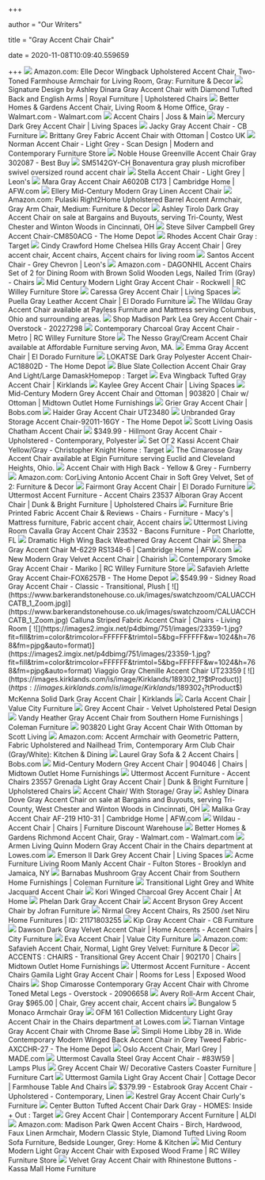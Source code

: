 +++
        
author = "Our Writers"
        
title = "Gray Accent Chair Chair"
        
date = 2020-11-08T10:09:40.559659
        
+++
[ ![](https://images-na.ssl-images-amazon.com/images/I/81sRmpM66uL._AC_SX522_.jpg)](https://images-na.ssl-images-amazon.com/images/I/81sRmpM66uL._AC_SX522_.jpg) Amazon.com: Elle Decor Wingback Upholstered Accent Chair, Two-Toned  Farmhouse Armchair for Living Room, Gray: Furniture & Decor
[ ![](https://imageresizer.furnituredealer.net/img/remote/images.furnituredealer.net/img/products%2Fsignature_design_by_ashley%2Fcolor%2Fdinara_a3000200-b1.jpg?width=1024&height=768&scale=both&trim.threshold=50&trim.percentpadding=10)](https://imageresizer.furnituredealer.net/img/remote/images.furnituredealer.net/img/products%2Fsignature_design_by_ashley%2Fcolor%2Fdinara_a3000200-b1.jpg?width=1024&height=768&scale=both&trim.threshold=50&trim.percentpadding=10) Signature Design by Ashley Dinara Gray Accent Chair with Diamond Tufted  Back and English Arms | Royal Furniture | Upholstered Chairs
[ ![](https://i5.walmartimages.com/asr/64d309bd-c626-4461-8d9d-0b63194daf80.fe75e920fef8c99fe529d99decc3d1ab.jpeg)](https://i5.walmartimages.com/asr/64d309bd-c626-4461-8d9d-0b63194daf80.fe75e920fef8c99fe529d99decc3d1ab.jpeg) Better Homes & Gardens Accent Chair, Living Room & Home Office, Gray -  Walmart.com - Walmart.com
[ ![](https://secure.img1-fg.wfcdn.com/im/27878046/resize-h600-w600%5Ecompr-r85/5209/52097729/Accent+Chairs.jpg)](https://secure.img1-fg.wfcdn.com/im/27878046/resize-h600-w600%5Ecompr-r85/5209/52097729/Accent+Chairs.jpg) Accent Chairs | Joss & Main
[ ![](https://www.livingspaces.com/globalassets/productassets/200000-299999/200000-209999/206000-206999/206400-206499/206465/206465_grey_fabric_accent_chair_1.jpg?w=1911&h=1288&mode=pad)](https://www.livingspaces.com/globalassets/productassets/200000-299999/200000-209999/206000-206999/206400-206499/206465/206465_grey_fabric_accent_chair_1.jpg?w=1911&h=1288&mode=pad) Mercury Dark Grey Accent Chair | Living Spaces
[ ![](https://cdn11.bigcommerce.com/s-dtpdn52z/images/stencil/1280x1280/products/6935/31366/Jacky-13__82105.1466614136.jpg?c=2)](https://cdn11.bigcommerce.com/s-dtpdn52z/images/stencil/1280x1280/products/6935/31366/Jacky-13__82105.1466614136.jpg?c=2) Jacky Gray Accent Chair - CB Furniture
[ ![](https://www.costco.co.uk/medias/sys_master/images/h75/h5a/33703871217694.jpg)](https://www.costco.co.uk/medias/sys_master/images/h75/h5a/33703871217694.jpg) Brittany Grey Fabric Accent Chair with Ottoman | Costco UK
[ ![](https://cdn.shopify.com/s/files/1/0069/1342/products/1634-NORMAN-CHAIR-grey_600x.jpg?v=1570477403)](https://cdn.shopify.com/s/files/1/0069/1342/products/1634-NORMAN-CHAIR-grey_600x.jpg?v=1570477403) Norman Accent Chair - Light Grey - Scan Design | Modern and Contemporary  Furniture Store
[ ![](https://pisces.bbystatic.com/image2/BestBuy_US/images/products/6257/6257517_sd.jpg)](https://pisces.bbystatic.com/image2/BestBuy_US/images/products/6257/6257517_sd.jpg) Noble House Greenville Accent Chair Gray 302087 - Best Buy
[ ![](https://www.ambfurniture.com/images/D/SM5142GY-CH.jpg)](https://www.ambfurniture.com/images/D/SM5142GY-CH.jpg) SM5142GY-CH Bonaventura gray plush microfiber swivel oversized round accent  chair
[ ![](https://cdn.shopify.com/s/files/1/2660/5106/products/pa8qoqntvnk1kgl4z5wl_1400x.jpg?v=1571710247)](https://cdn.shopify.com/s/files/1/2660/5106/products/pa8qoqntvnk1kgl4z5wl_1400x.jpg?v=1571710247) Stella Accent Chair - Light Grey | Leon's
[ ![](https://images.afw.com/images/thumbs/0086347_mara-gray-accent-chair.jpeg)](https://images.afw.com/images/thumbs/0086347_mara-gray-accent-chair.jpeg) Mara Gray Accent Chair A6020B C173 | Cambridge Home | AFW.com
[ ![](https://cdn3.volusion.com/qwxlr.kgfbz/v/vspfiles/photos/CM-AC6925GY-2.jpg?v-cache=1601378496)](https://cdn3.volusion.com/qwxlr.kgfbz/v/vspfiles/photos/CM-AC6925GY-2.jpg?v-cache=1601378496) Ellery Mid-Century Modern Gray Linen Accent Chair
[ ![](https://images-na.ssl-images-amazon.com/images/I/81-13iz5aCL._AC_SY355_.jpg)](https://images-na.ssl-images-amazon.com/images/I/81-13iz5aCL._AC_SY355_.jpg) Amazon.com: Pulaski Right2Home Upholstered Barrel Accent Armchair, Gray Arm  Chair, Medium: Furniture & Decor
[ ![](https://cdn11.bigcommerce.com/s-vxysi4y4go/images/stencil/1280x1280/products/17160/64482/jpg__46004.1587190121.jpg?c=2)](https://cdn11.bigcommerce.com/s-vxysi4y4go/images/stencil/1280x1280/products/17160/64482/jpg__46004.1587190121.jpg?c=2) Ashley Tirolo Dark Gray Accent Chair on sale at Bargains and Buyouts,  serving Tri-County, West Chester and Winton Woods in Cincinnati, OH
[ ![](https://images.homedepot-static.com/productImages/d45e70be-10e7-478c-9950-02e02a62dc24/svn/gray-steve-silver-accent-chairs-cm850acg-64_600.jpg)](https://images.homedepot-static.com/productImages/d45e70be-10e7-478c-9950-02e02a62dc24/svn/gray-steve-silver-accent-chairs-cm850acg-64_600.jpg) Steve Silver Campbell Grey Accent Chair-CM850ACG - The Home Depot
[ ![](https://target.scene7.com/is/image/Target/GUEST_31e71bdd-f0aa-48e4-8caf-ced016604479?wid=488&hei=488&fmt=pjpeg)](https://target.scene7.com/is/image/Target/GUEST_31e71bdd-f0aa-48e4-8caf-ced016604479?wid=488&hei=488&fmt=pjpeg) Rhodes Accent Chair Gray : Target
[ ![](https://i.pinimg.com/originals/1f/ea/67/1fea67b5c13eb67fd9bde2311c82a999.jpg)](https://i.pinimg.com/originals/1f/ea/67/1fea67b5c13eb67fd9bde2311c82a999.jpg) Cindy Crawford Home Chelsea Hills Gray Accent Chair | Grey accent chair, Accent  chairs, Accent chairs for living room
[ ![](https://cdn.shopify.com/s/files/1/2660/5106/products/bxlqypyo24advk6m6kbb_1400x.jpg?v=1571710247)](https://cdn.shopify.com/s/files/1/2660/5106/products/bxlqypyo24advk6m6kbb_1400x.jpg?v=1571710247) Santos Accent Chair - Grey Chevron | Leon's
[ ![](https://images-na.ssl-images-amazon.com/images/I/91aR3FOowcL._AC_SX522_.jpg)](https://images-na.ssl-images-amazon.com/images/I/91aR3FOowcL._AC_SX522_.jpg) Amazon.com - DAGONHIL Accent Chairs Set of 2 for Dining Room with Brown  Solid Wooden Legs, Nailed Trim (Gray) - Chairs
[ ![](http://static.rcwilley.com/products/111775663/Mid-Century-Modern-Light-Gray-Accent-Chair---Rockwell-rcwilley-image1~800.jpg)](http://static.rcwilley.com/products/111775663/Mid-Century-Modern-Light-Gray-Accent-Chair---Rockwell-rcwilley-image1~800.jpg) Mid Century Modern Light Gray Accent Chair - Rockwell | RC Willey Furniture  Store
[ ![](https://www.livingspaces.com/globalassets/productassets/200000-299999/230000-239999/232000-232999/232200-232299/232241/232241_grey_fabric_accent_chair_1.jpg?w=1911&h=1288&mode=pad)](https://www.livingspaces.com/globalassets/productassets/200000-299999/230000-239999/232000-232999/232200-232299/232241/232241_grey_fabric_accent_chair_1.jpg?w=1911&h=1288&mode=pad) Caressa Grey Accent Chair | Living Spaces
[ ![](https://media-3.eldoradofurniture.com/images/products/marketing/2019-11/LEATHER-ACCENT-CHAIR-PUELLA-GRAY-EL-DORADO-FURNITURE-NICO-55-160732503-01_MEDIUM.jpg)](https://media-3.eldoradofurniture.com/images/products/marketing/2019-11/LEATHER-ACCENT-CHAIR-PUELLA-GRAY-EL-DORADO-FURNITURE-NICO-55-160732503-01_MEDIUM.jpg) Puella Gray Leather Accent Chair | El Dorado Furniture
[ ![](https://cdn11.bigcommerce.com/s-eesos7vfh6/images/stencil/1280x1280/products/18073/36009/jpg__00469.1530804469.jpg?c=2)](https://cdn11.bigcommerce.com/s-eesos7vfh6/images/stencil/1280x1280/products/18073/36009/jpg__00469.1530804469.jpg?c=2) The Wildau Gray Accent Chair available at Payless Furniture and Mattress  serving Columbus, Ohio and surrounding areas.
[ ![](https://ak1.ostkcdn.com/images/products/20227298/Madison-Park-Lea-Grey-Accent-Chair-e9d2c487-0347-4fcf-b220-72823f27f187.jpg)](https://ak1.ostkcdn.com/images/products/20227298/Madison-Park-Lea-Grey-Accent-Chair-e9d2c487-0347-4fcf-b220-72823f27f187.jpg) Shop Madison Park Lea Grey Accent Chair - Overstock - 20227298
[ ![](http://static.rcwilley.com/products/110568273/Contemporary-Charcoal-Gray-Accent-Chair---Metro-rcwilley-image1~800.jpg)](http://static.rcwilley.com/products/110568273/Contemporary-Charcoal-Gray-Accent-Chair---Metro-rcwilley-image1~800.jpg) Contemporary Charcoal Gray Accent Chair - Metro | RC Willey Furniture Store
[ ![](https://cdn11.bigcommerce.com/s-qpi7e6o6c7/images/stencil/1280x1280/products/3817/8094/jpg__47779.1543957524.jpg?c=2)](https://cdn11.bigcommerce.com/s-qpi7e6o6c7/images/stencil/1280x1280/products/3817/8094/jpg__47779.1543957524.jpg?c=2) The Nesso Gray/Cream Accent Chair available at Affordable Furniture serving  Avon, MA.
[ ![](https://media-4.eldoradofurniture.com/images/products/marketing/2017-01/ACCENT-CHAIR-EMMA-EL-DORADO-FURNITURE-8FOR-05-01_MEDIUM.JPG)](https://media-4.eldoradofurniture.com/images/products/marketing/2017-01/ACCENT-CHAIR-EMMA-EL-DORADO-FURNITURE-8FOR-05-01_MEDIUM.JPG) Emma Gray Accent Chair | El Dorado Furniture
[ ![](https://images.homedepot-static.com/productImages/f3537690-091c-4438-92d8-086ab2bcc8b6/svn/dark-gray-lokatse-accent-chairs-ac18802d-64_600.jpg)](https://images.homedepot-static.com/productImages/f3537690-091c-4438-92d8-086ab2bcc8b6/svn/dark-gray-lokatse-accent-chairs-ac18802d-64_600.jpg) LOKATSE Dark Gray Polyester Accent Chair-AC18802D - The Home Depot
[ ![](https://target.scene7.com/is/image/Target/GUEST_5bfdd29c-f47c-496b-8620-4e792037cadb?wid=488&hei=488&fmt=pjpeg)](https://target.scene7.com/is/image/Target/GUEST_5bfdd29c-f47c-496b-8620-4e792037cadb?wid=488&hei=488&fmt=pjpeg) Blue Slate Collection Accent Chair Gray And Light/Large DamaskHomepop :  Target
[ ![](https://images.kirklands.com/is/image/Kirklands/199599_1?$tProduct$)](https://images.kirklands.com/is/image/Kirklands/199599_1?$tProduct$) Eva Wingback Tufted Gray Accent Chair | Kirklands
[ ![](https://www.livingspaces.com/globalassets/productassets/200000-299999/240000-249999/244000-244999/244400-244499/244482/244482_grey_fabric_accent_chair_2.jpg?w=415&h=280&mode=pad)](https://www.livingspaces.com/globalassets/productassets/200000-299999/240000-249999/244000-244999/244400-244499/244482/244482_grey_fabric_accent_chair_2.jpg?w=415&h=280&mode=pad) Kaylee Grey Accent Chair | Living Spaces
[ ![](https://s3.amazonaws.com/furniture.retailcatalog.us/products/2869841/large/accent-chair-with-ottoman-4810-1.jpg)](https://s3.amazonaws.com/furniture.retailcatalog.us/products/2869841/large/accent-chair-with-ottoman-4810-1.jpg) Mid-Century Modern Grey Accent Chair and Ottoman | 903820 | Chair w/  Ottoman | Midtown Outlet Home Furnishings
[ ![](https://productimages.mybobs.com/20058845003/20058845003_gallery_01_wide.jpg)](https://productimages.mybobs.com/20058845003/20058845003_gallery_01_wide.jpg) Grier Gray Accent Chair | Bobs.com
[ ![](https://images2.imgix.net/p4dbimg/751/images/23480-1.jpg?fit=fill&trim=color&trimcolor=FFFFFF&trimtol=5&bg=FFFFFF&w=1024&h=768&fm=pjpg&auto=format)](https://images2.imgix.net/p4dbimg/751/images/23480-1.jpg?fit=fill&trim=color&trimcolor=FFFFFF&trimtol=5&bg=FFFFFF&w=1024&h=768&fm=pjpg&auto=format) Haider Gray Accent Chair UT23480
[ ![](https://images.homedepot-static.com/productImages/93cc2a79-6bd6-4f40-9c37-5341963edc66/svn/gray-accent-chairs-92011-16gy-64_1000.jpg)](https://images.homedepot-static.com/productImages/93cc2a79-6bd6-4f40-9c37-5341963edc66/svn/gray-accent-chairs-92011-16gy-64_1000.jpg) Unbranded Gray Storage Accent Chair-92011-16GY - The Home Depot
[ ![](https://media.kohlsimg.com/is/image/kohls/3803653_Gray?wid=600&hei=600&op_sharpen=1)](https://media.kohlsimg.com/is/image/kohls/3803653_Gray?wid=600&hei=600&op_sharpen=1) Scott Living Oasis Chatham Accent Chair
[ ![](https://images.furniture.com/living-rooms/accent-chairs/hillmont-gray-accent-chair-10560337.jpg)](https://images.furniture.com/living-rooms/accent-chairs/hillmont-gray-accent-chair-10560337.jpg) $349.99 - Hillmont Gray Accent Chair - Upholstered - Contemporary, Polyester
[ ![](https://target.scene7.com/is/image/Target/GUEST_3e301ce5-6d15-4c94-a252-20d3daa6dd89?wid=488&hei=488&fmt=pjpeg)](https://target.scene7.com/is/image/Target/GUEST_3e301ce5-6d15-4c94-a252-20d3daa6dd89?wid=488&hei=488&fmt=pjpeg) Set Of 2 Kassi Accent Chair Yellow/Gray - Christopher Knight Home : Target
[ ![](https://cdn11.bigcommerce.com/s-xchrt0ls1o/images/stencil/1280x1280/products/7936/17412/jpg__82287.1549313801.jpg?c=2?imbypass=on)](https://cdn11.bigcommerce.com/s-xchrt0ls1o/images/stencil/1280x1280/products/7936/17412/jpg__82287.1549313801.jpg?c=2?imbypass=on) The Cimarosse Gray Accent Chair available at Elgin Furniture serving Euclid  and Cleveland Heights, Ohio.
[ ![](https://cdn.shopify.com/s/files/1/2712/3828/products/Accent_Chair_-_05_2048x.jpg?v=1573496512)](https://cdn.shopify.com/s/files/1/2712/3828/products/Accent_Chair_-_05_2048x.jpg?v=1573496512) Accent Chair with High Back - Yellow & Grey - Furnberry
[ ![](https://images-na.ssl-images-amazon.com/images/I/81yfxQooxBL._AC_SY355_.jpg)](https://images-na.ssl-images-amazon.com/images/I/81yfxQooxBL._AC_SY355_.jpg) Amazon.com: CorLiving Antonio Accent Chair in Soft Grey Velvet, Set of 2:  Furniture & Decor
[ ![](https://media-1.eldoradofurniture.com/images/products/marketing/2018-04/ACCENT-CHAIR-FAIRMONT-GRAY-EL-DORADO-FURNITURE-8CEL-08-02_MEDIUM.jpg)](https://media-1.eldoradofurniture.com/images/products/marketing/2018-04/ACCENT-CHAIR-FAIRMONT-GRAY-EL-DORADO-FURNITURE-8CEL-08-02_MEDIUM.jpg) Fairmont Gray Accent Chair | El Dorado Furniture
[ ![](https://imageresizer.furnituredealer.net/img/remote/images.furnituredealer.net/img/products%2Futtermost%2Fcolor%2Faccent%20furniture%20-%20accent%20chairs_23537-b1.jpg?width=878&height=600&scale=both&trim.threshold=80)](https://imageresizer.furnituredealer.net/img/remote/images.furnituredealer.net/img/products%2Futtermost%2Fcolor%2Faccent%20furniture%20-%20accent%20chairs_23537-b1.jpg?width=878&height=600&scale=both&trim.threshold=80) Uttermost Accent Furniture - Accent Chairs 23537 Alboran Gray Accent Chair  | Dunk & Bright Furniture | Upholstered Chairs
[ ![](https://i.pinimg.com/originals/86/24/2d/86242dd2000b9b016e614b945f15b472.jpg)](https://i.pinimg.com/originals/86/24/2d/86242dd2000b9b016e614b945f15b472.jpg) Furniture Brie Printed Fabric Accent Chair & Reviews - Chairs - Furniture -  Macy's | Mattress furniture, Fabric accent chair, Accent chairs
[ ![](https://images2.imgix.net/p4dbimg/751/images/23532-1.jpg?trim=color&trimcolor=FFFFFF&trimtol=5&w=1024&h=768&fm=pjpg&auto=format)](https://images2.imgix.net/p4dbimg/751/images/23532-1.jpg?trim=color&trimcolor=FFFFFF&trimtol=5&w=1024&h=768&fm=pjpg&auto=format) Uttermost Living Room Cavalla Gray Accent Chair 23532 - Bacons Furniture -  Port Charlotte, FL
[ ![](https://cdn3.volusion.com/qwxlr.kgfbz/v/vspfiles/photos/CM-AC6078-2.png?v-cache=1601378496)](https://cdn3.volusion.com/qwxlr.kgfbz/v/vspfiles/photos/CM-AC6078-2.png?v-cache=1601378496) Dramatic High Wing Back Weathered Gray Accent Chair
[ ![](https://images.afw.com/images/thumbs/0118850_sherpa-gray-accent-chair.jpeg)](https://images.afw.com/images/thumbs/0118850_sherpa-gray-accent-chair.jpeg) Sherpa Gray Accent Chair M-6229 RS1348-6 | Cambridge Home | AFW.com
[ ![](https://chairish-prod.freetls.fastly.net/image/product/master/bdeceffd-2304-4d88-89c2-410e68b8a1f6/new-modern-gray-velvet-accent-chair-6808)](https://chairish-prod.freetls.fastly.net/image/product/master/bdeceffd-2304-4d88-89c2-410e68b8a1f6/new-modern-gray-velvet-accent-chair-6808) New Modern Gray Velvet Accent Chair | Chairish
[ ![](http://static.rcwilley.com/products/111197708/Contemporary-Smoke-Gray-Accent-Chair---Mariko-rcwilley-image1~800.jpg)](http://static.rcwilley.com/products/111197708/Contemporary-Smoke-Gray-Accent-Chair---Mariko-rcwilley-image1~800.jpg) Contemporary Smoke Gray Accent Chair - Mariko | RC Willey Furniture Store
[ ![](https://images.homedepot-static.com/productImages/ac91326b-f934-4fa0-a535-dbf27fbb56e9/svn/gray-safavieh-accent-chairs-fox6257b-64_600.jpg)](https://images.homedepot-static.com/productImages/ac91326b-f934-4fa0-a535-dbf27fbb56e9/svn/gray-safavieh-accent-chairs-fox6257b-64_600.jpg) Safavieh Arlette Gray Accent Chair-FOX6257B - The Home Depot
[ ![](https://images.furniture.com/living-rooms/accent-chairs/cindy-crawford-home-sidney-road-gray-accent-chair-10632912.jpg)](https://images.furniture.com/living-rooms/accent-chairs/cindy-crawford-home-sidney-road-gray-accent-chair-10632912.jpg) $549.99 - Sidney Road Gray Accent Chair - Classic - Transitional, Plush
[ ![](https://www.barkerandstonehouse.co.uk/images/swatchzoom/CALUACCHCATB_1_Zoom.jpg)](https://www.barkerandstonehouse.co.uk/images/swatchzoom/CALUACCHCATB_1_Zoom.jpg) Calluna Striped Fabric Accent Chair | Chairs - Living Room
[ ![](https://images2.imgix.net/p4dbimg/751/images/23359-1.jpg?fit=fill&trim=color&trimcolor=FFFFFF&trimtol=5&bg=FFFFFF&w=1024&h=768&fm=pjpg&auto=format)](https://images2.imgix.net/p4dbimg/751/images/23359-1.jpg?fit=fill&trim=color&trimcolor=FFFFFF&trimtol=5&bg=FFFFFF&w=1024&h=768&fm=pjpg&auto=format) Viaggio Gray Chenille Accent Chair UT23359
[ ![](https://images.kirklands.com/is/image/Kirklands/189302_1?$tProduct$)](https://images.kirklands.com/is/image/Kirklands/189302_1?$tProduct$) McKenna Solid Dark Gray Accent Chair | Kirklands
[ ![](https://content.valuecityfurniture.com/images/product/carla_gray_accent-chair_1803263_480066.jpg)](https://content.valuecityfurniture.com/images/product/carla_gray_accent-chair_1803263_480066.jpg) Carla Accent Chair | Value City Furniture
[ ![](https://www.melodymaison.co.uk/images/D/grey-accent-chair-velvet-upholstered-petal-design_MM29268.jpg)](https://www.melodymaison.co.uk/images/D/grey-accent-chair-velvet-upholstered-petal-design_MM29268.jpg) Grey Accent Chair - Velvet Upholstered Petal Design
[ ![](https://d9dvmj2a7k2dc.cloudfront.net/catalog/product/cache/1/image/731x481/17f82f742ffe127f42dca9de82fb58b1/v/4/v4u0brv_sof20201.jpg)](https://d9dvmj2a7k2dc.cloudfront.net/catalog/product/cache/1/image/731x481/17f82f742ffe127f42dca9de82fb58b1/v/4/v4u0brv_sof20201.jpg) Vandy Heather Gray Accent Chair from Southern Home Furnishings | Coleman  Furniture
[ ![](https://futonland.com/common/images/products/large/903820.jpg)](https://futonland.com/common/images/products/large/903820.jpg) 903820 Light Gray Accent Chair With Ottoman by Scott Living
[ ![](https://images-na.ssl-images-amazon.com/images/I/71zLVjz6j3L._AC_SX522_.jpg)](https://images-na.ssl-images-amazon.com/images/I/71zLVjz6j3L._AC_SX522_.jpg) Amazon.com: Accent Armchair with Geometric Pattern, Fabric Upholstered and  Nailhead Trim, Contemporary Arm Club Chair (Gray/White): Kitchen & Dining
[ ![](https://productimages.mybobs.com/20063074/20063074_gallery_02_wide.jpg)](https://productimages.mybobs.com/20063074/20063074_gallery_02_wide.jpg) Laurel Gray Sofa & 2 Accent Chairs | Bobs.com
[ ![](https://s3.amazonaws.com/furniture.retailcatalog.us/products/2869685/large/accent-chair-1217-1.jpg)](https://s3.amazonaws.com/furniture.retailcatalog.us/products/2869685/large/accent-chair-1217-1.jpg) Mid-Century Modern Grey Accent Chair | 904046 | Chairs | Midtown Outlet  Home Furnishings
[ ![](https://imageresizer.furnituredealer.net/img/remote/images.furnituredealer.net/img/products%2Futtermost%2Fcolor%2Faccent%20furniture%20-%20accent%20chairs_23557-b1.jpg?width=878&height=600&scale=both&trim.threshold=80)](https://imageresizer.furnituredealer.net/img/remote/images.furnituredealer.net/img/products%2Futtermost%2Fcolor%2Faccent%20furniture%20-%20accent%20chairs_23557-b1.jpg?width=878&height=600&scale=both&trim.threshold=80) Uttermost Accent Furniture - Accent Chairs 23557 Grenada Light Gray Accent  Chair | Dunk & Bright Furniture | Upholstered Chairs
[ ![](https://courts-prod-grupounicomer.netdna-ssl.com/media/catalog/product/cache/2216d683da9779f19cf00d1f0f6135fd/l/g/lgt328_01_alan_92011-16gy_-_alan_accent_chair_w_storage_gray.jpg)](https://courts-prod-grupounicomer.netdna-ssl.com/media/catalog/product/cache/2216d683da9779f19cf00d1f0f6135fd/l/g/lgt328_01_alan_92011-16gy_-_alan_accent_chair_w_storage_gray.jpg) Accent Chair/ With Storage/ Gray
[ ![](https://cdn11.bigcommerce.com/s-vxysi4y4go/images/stencil/1280x1280/products/24738/60523/jpg__99630.1587134971.jpg?c=2)](https://cdn11.bigcommerce.com/s-vxysi4y4go/images/stencil/1280x1280/products/24738/60523/jpg__99630.1587134971.jpg?c=2) Ashley Dinara Dove Gray Accent Chair on sale at Bargains and Buyouts,  serving Tri-County, West Chester and Winton Woods in Cincinnati, OH
[ ![](https://images.afw.com/images/thumbs/0118804_malika-gray-accent-chair.jpeg)](https://images.afw.com/images/thumbs/0118804_malika-gray-accent-chair.jpeg) Malika Gray Accent Chair AF-219 H10-31 | Cambridge Home | AFW.com
[ ![](https://s3.amazonaws.com/furniture.retailcatalog.us/products/425522859/large/wildau-accent-chair-0.jpg)](https://s3.amazonaws.com/furniture.retailcatalog.us/products/425522859/large/wildau-accent-chair-0.jpg) Wildau - Accent Chair | Chairs | Furniture Discount Warehouse
[ ![](https://i5.walmartimages.com/asr/c8373768-be6a-45d6-931e-ff60a595c5cc_1.6d73c310bd77dc7c4db5eb643dc12373.jpeg?odnWidth=612&odnHeight=612&odnBg=ffffff)](https://i5.walmartimages.com/asr/c8373768-be6a-45d6-931e-ff60a595c5cc_1.6d73c310bd77dc7c4db5eb643dc12373.jpeg?odnWidth=612&odnHeight=612&odnBg=ffffff) Better Homes & Gardens Richmond Accent Chair, Gray - Walmart.com -  Walmart.com
[ ![](http://mobileimages.lowes.com/product/converted/100239/1002397852.jpg)](http://mobileimages.lowes.com/product/converted/100239/1002397852.jpg) Armen Living Quinn Modern Gray Accent Chair in the Chairs department at  Lowes.com
[ ![](https://www.livingspaces.com/globalassets/productassets/200000-299999/240000-249999/247000-247999/247300-247399/247394/cv_09_247394_dark_grey_fabric_accent_chair_front_02.jpg?w=415&h=280&mode=pad)](https://www.livingspaces.com/globalassets/productassets/200000-299999/240000-249999/247000-247999/247300-247399/247394/cv_09_247394_dark_grey_fabric_accent_chair_front_02.jpg?w=415&h=280&mode=pad) Emerson II Dark Grey Accent Chair | Living Spaces
[ ![](https://images2.imgix.net/p4dbimg/1108/images/59311.jpg?fit=fill&trim=color&trimcolor=FFFFFF&trimtol=5&bg=FFFFFF&w=768&h=576&fm=pjpg&auto=format)](https://images2.imgix.net/p4dbimg/1108/images/59311.jpg?fit=fill&trim=color&trimcolor=FFFFFF&trimtol=5&bg=FFFFFF&w=768&h=576&fm=pjpg&auto=format) Acme Furniture Living Room Manly Accent Chair - Fulton Stores - Brooklyn  and Jamaica, NY
[ ![](https://d9dvmj2a7k2dc.cloudfront.net/catalog/product/cache/1/image/731x481/17f82f742ffe127f42dca9de82fb58b1/o/d/odwrt7j_sof20201.jpg)](https://d9dvmj2a7k2dc.cloudfront.net/catalog/product/cache/1/image/731x481/17f82f742ffe127f42dca9de82fb58b1/o/d/odwrt7j_sof20201.jpg) Barnabas Mushroom Gray Accent Chair from Southern Home Furnishings |  Coleman Furniture
[ ![](https://frooglefurniture.com/41107-large_default/transitional-light-grey-and-white-jacquard-accent-chair.jpg)](https://frooglefurniture.com/41107-large_default/transitional-light-grey-and-white-jacquard-accent-chair.jpg) Transitional Light Grey and White Jacquard Accent Chair
[ ![](https://www.athome.com/dw/image/v2/AAYZ_PRD/on/demandware.static/-/Sites-AtHome/default/dw552877e8/images/124265508.jpg?sw=1268&sh=1992&sm=fit)](https://www.athome.com/dw/image/v2/AAYZ_PRD/on/demandware.static/-/Sites-AtHome/default/dw552877e8/images/124265508.jpg?sw=1268&sh=1992&sm=fit) Kori Winged Charcoal Grey Accent Chair | At Home
[ ![](https://dkmfya8ektvwj.cloudfront.net/images/D/GetPhotoSigned%20%287%29-15.jpg)](https://dkmfya8ektvwj.cloudfront.net/images/D/GetPhotoSigned%20%287%29-15.jpg) Phelan Dark Gray Accent Chair
[ ![](https://futonland.com/common/images/products/large/JFR-BRYSON-CH-ASH.jpg)](https://futonland.com/common/images/products/large/JFR-BRYSON-CH-ASH.jpg) Accent Bryson Grey Accent Chair by Jofran Furniture
[ ![](https://5.imimg.com/data5/FH/JO/WR/SELLER-89413982/accent-chairs-500x500.jpg)](https://5.imimg.com/data5/FH/JO/WR/SELLER-89413982/accent-chairs-500x500.jpg) Nirmal Grey Accent Chairs, Rs 2500 /set Niru Home Furnitures | ID:  21171803255
[ ![](https://cdn11.bigcommerce.com/s-dtpdn52z/images/stencil/1280x1280/products/6807/30790/Kip_gray_chair__30189.1465581335.jpg?c=2)](https://cdn11.bigcommerce.com/s-dtpdn52z/images/stencil/1280x1280/products/6807/30790/Kip_gray_chair__30189.1465581335.jpg?c=2) Kip Gray Accent Chair - CB Furniture
[ ![](https://embed.widencdn.net/img/cityfurniture/9erury9fxw/950x640px/S1901289088R00_EI_DAWSON_DGY_VT_AC_CHR_.jpeg?keep=c&crop=0&u=m2xgp2)](https://embed.widencdn.net/img/cityfurniture/9erury9fxw/950x640px/S1901289088R00_EI_DAWSON_DGY_VT_AC_CHR_.jpeg?keep=c&crop=0&u=m2xgp2) Dawson Dark Gray Velvet Accent Chair | Home Accents - Accent Chairs | City  Furniture
[ ![](https://content.valuecityfurniture.com/images/product/eva_gray_accent-chair_2072467_769056.jpg)](https://content.valuecityfurniture.com/images/product/eva_gray_accent-chair_2072467_769056.jpg) Eva Accent Chair | Value City Furniture
[ ![](https://images-na.ssl-images-amazon.com/images/I/91C9KYGlR7L._AC_SX522_.jpg)](https://images-na.ssl-images-amazon.com/images/I/91C9KYGlR7L._AC_SX522_.jpg) Amazon.com: Safavieh Accent Chair, Normal, Light Grey Velvet: Furniture &  Decor
[ ![](https://s3.amazonaws.com/furniture.retailcatalog.us/products/2174777/large/accent-chair-2094-1.jpg)](https://s3.amazonaws.com/furniture.retailcatalog.us/products/2174777/large/accent-chair-2094-1.jpg) ACCENTS : CHAIRS - Transitional Grey Accent Chair | 902170 | Chairs |  Midtown Outlet Home Furnishings
[ ![](https://images.furnituredealer.net/img/products%2Futtermost%2Fcolor%2Faccent%20furniture%20-%201204566928_23220-b.jpg)](https://images.furnituredealer.net/img/products%2Futtermost%2Fcolor%2Faccent%20furniture%20-%201204566928_23220-b.jpg) Uttermost Accent Furniture - Accent Chairs Gamila Light Gray Accent Chair |  Rooms for Less | Exposed Wood Chairs
[ ![](https://ak1.ostkcdn.com/images/products/20906658/Signature-Design-by-Ashley-Cimarosse-Grey-Chrome-Fabric-Metal-Accent-Chair-4150e4fa-f4c3-4f0d-9756-b72842ad4124.jpg)](https://ak1.ostkcdn.com/images/products/20906658/Signature-Design-by-Ashley-Cimarosse-Grey-Chrome-Fabric-Metal-Accent-Chair-4150e4fa-f4c3-4f0d-9756-b72842ad4124.jpg) Shop Cimarosse Contemporary Gray Accent Chair with Chrome Toned Metal Legs  - Overstock - 20906658
[ ![](https://i.pinimg.com/474x/fc/cd/0a/fccd0a20d0ddaa5cf3a81fb012994489.jpg)](https://i.pinimg.com/474x/fc/cd/0a/fccd0a20d0ddaa5cf3a81fb012994489.jpg) Avery Roll-Arm Accent Chair, Gray $965.00 | Chair, Grey accent chair, Accent  chairs
[ ![](https://cdn.shopify.com/s/files/1/1918/2419/products/bungalow-5-MONACO-ARM-CHAIR-GRAY-mon-555-96_1440x1494.jpg?v=1569865361)](https://cdn.shopify.com/s/files/1/1918/2419/products/bungalow-5-MONACO-ARM-CHAIR-GRAY-mon-555-96_1440x1494.jpg?v=1569865361) Bungalow 5 Monaco Armchair Gray
[ ![](http://mobileimages.lowes.com/product/converted/100301/1003010424.jpg?size=pdhi)](http://mobileimages.lowes.com/product/converted/100301/1003010424.jpg?size=pdhi) OFM 161 Collection Midcentury Light Gray Accent Chair in the Chairs  department at Lowes.com
[ ![](https://dkmfya8ektvwj.cloudfront.net/images/D/GetPhotoSigned-%2852%29.jpg)](https://dkmfya8ektvwj.cloudfront.net/images/D/GetPhotoSigned-%2852%29.jpg) Tiarnan Vintage Gray Accent Chair with Chrome Base
[ ![](https://images.homedepot-static.com/productImages/630ba8eb-19eb-493f-9fcb-d6473504f799/svn/grey-simpli-home-accent-chairs-axcchr-27-64_600.jpg)](https://images.homedepot-static.com/productImages/630ba8eb-19eb-493f-9fcb-d6473504f799/svn/grey-simpli-home-accent-chairs-axcchr-27-64_600.jpg) Simpli Home Libby 28 in. Wide Contemporary Modern Winged Back Accent Chair  in Grey Tweed Fabric-AXCCHR-27 - The Home Depot
[ ![](https://img.made.com/image/upload/c_pad,d_made.svg,f_auto,w_1055,dpr_1.0,q_auto:best/v4/catalog/product/asset/4/5/7/3/457341c57fe72d18da3ba2a589bf50f426564e61_o_s_oslo_accent_chair_marl_grey_lb02.jpg)](https://img.made.com/image/upload/c_pad,d_made.svg,f_auto,w_1055,dpr_1.0,q_auto:best/v4/catalog/product/asset/4/5/7/3/457341c57fe72d18da3ba2a589bf50f426564e61_o_s_oslo_accent_chair_marl_grey_lb02.jpg) Oslo Accent Chair, Marl Grey | MADE.com
[ ![](https://image.lampsplus.com/is/image/cropped/83W59cropped.fpx?qlt=65&wid=710&hei=710&op_sharpen=1&fmt=jpeg)](https://image.lampsplus.com/is/image/cropped/83W59cropped.fpx?qlt=65&wid=710&hei=710&op_sharpen=1&fmt=jpeg) Uttermost Cavalla Steel Gray Accent Chair - #83W59 | Lamps Plus
[ ![](https://smhttp-ssl-77687.nexcesscdn.net/media/catalog/product/9/0/903059-accent-chair-1.jpg)](https://smhttp-ssl-77687.nexcesscdn.net/media/catalog/product/9/0/903059-accent-chair-1.jpg) Grey Accent Chair W/ Decorative Casters Coaster Furniture | Furniture Cart
[ ![](https://cdn11.bigcommerce.com/s-s7czpeb9jb/images/stencil/1280x1280/products/47164/41472/dstuc-23220_2___17103.1488599635.JPG?c=2)](https://cdn11.bigcommerce.com/s-s7czpeb9jb/images/stencil/1280x1280/products/47164/41472/dstuc-23220_2___17103.1488599635.JPG?c=2) Uttermost Gamila Light Gray Accent Chair | Cottage Decor | Farmhouse Table  And Chairs
[ ![](https://images.furniture.com/living-rooms/accent-chairs/estabrook-gray-accent-chair-10550019.jpg)](https://images.furniture.com/living-rooms/accent-chairs/estabrook-gray-accent-chair-10550019.jpg) $379.99 - Estabrook Gray Accent Chair - Upholstered - Contemporary, Linen
[ ![](https://mfmd.rencdn.com/product/ashley/images/1810260-10X8-CROP.jpg)](https://mfmd.rencdn.com/product/ashley/images/1810260-10X8-CROP.jpg) Kestrel Gray Accent Chair Curly's Furniture
[ ![](https://target.scene7.com/is/image/Target/GUEST_26d75745-73f3-4064-a402-625deadb9f9b?wid=488&hei=488&fmt=pjpeg)](https://target.scene7.com/is/image/Target/GUEST_26d75745-73f3-4064-a402-625deadb9f9b?wid=488&hei=488&fmt=pjpeg) Center Button Tufted Accent Chair Dark Gray - HOMES: Inside + Out : Target
[ ![](https://cdn.aldi-digital.co.uk//Kirkton-House-Accent-Chair-A.jpg?o=ePqoEO4%40%407EoS9Hst5LKlgkYlfcj&V=nxYM)](https://cdn.aldi-digital.co.uk//Kirkton-House-Accent-Chair-A.jpg?o=ePqoEO4%40%407EoS9Hst5LKlgkYlfcj&V=nxYM) Grey Accent Chair | Contemporary Accent Furniture | ALDI
[ ![](https://images-na.ssl-images-amazon.com/images/I/81U1d8MssHL._AC_SX355_.jpg)](https://images-na.ssl-images-amazon.com/images/I/81U1d8MssHL._AC_SX355_.jpg) Amazon.com: Madison Park Qwen Accent Chairs - Birch, Hardwood, Faux Linen  Armchair, Modern Classic Style, Diamond Tufted Living Room Sofa Furniture,  Bedside Lounger, Grey: Home & Kitchen
[ ![](http://static.rcwilley.com/products/112061280/Mid-Century-Modern-Light-Gray-Accent-Chair-with-Exposed-Wood-Frame-rcwilley-image1~800.jpg)](http://static.rcwilley.com/products/112061280/Mid-Century-Modern-Light-Gray-Accent-Chair-with-Exposed-Wood-Frame-rcwilley-image1~800.jpg) Mid Century Modern Light Gray Accent Chair with Exposed Wood Frame | RC  Willey Furniture Store
[ ![](https://cdn11.bigcommerce.com/s-t0co7/images/stencil/2048x2048/products/6923/18571/904087_1x500__86298.1543251339.jpg?c=2)](https://cdn11.bigcommerce.com/s-t0co7/images/stencil/2048x2048/products/6923/18571/904087_1x500__86298.1543251339.jpg?c=2) Velvet Gray Accent Chair with Rhinestone Buttons - Kassa Mall Home Furniture
